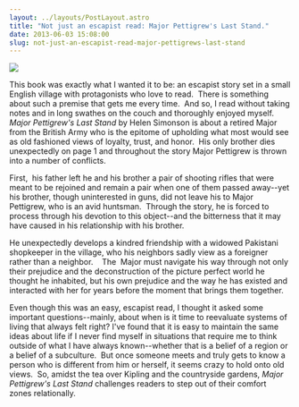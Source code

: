```yaml
---
layout: ../layouts/PostLayout.astro
title: "Not just an escapist read: Major Pettigrew's Last Stand."
date: 2013-06-03 15:08:00
slug: not-just-an-escapist-read-major-pettigrews-last-stand
---
```


[![](http://www.helensimonson.com/helen_simonson_author/Major-Pettigrew-pb-cover-lg.jpg)](http://www.helensimonson.com/helen_simonson_author/Major-Pettigrew-pb-cover-lg.jpg)

This book was exactly what I wanted it to be: an escapist story set in a small English village with protagonists who love to read.  There is something about such a premise that gets me every time.  And so, I read without taking notes and in long swathes on the couch and thoroughly enjoyed myself. _Major Pettigrew's Last Stand_ by Helen Simonson is about a retired Major from the British Army who is the epitome of upholding what most would see as old fashioned views of loyalty, trust, and honor.  His only brother dies unexpectedly on page 1 and throughout the story Major Pettigrew is thrown into a number of conflicts.

First,  his father left he and his brother a pair of shooting rifles that were meant to be rejoined and remain a pair when one of them passed away--yet his brother, though uninterested in guns, did not leave his to Major Pettigrew, who is an avid huntsman.  Through the story, he is forced to process through his devotion to this object--and the bitterness that it may have caused in his relationship with his brother.

He unexpectedly develops a kindred friendship with a widowed Pakistani shopkeeper in the village, who his neighbors sadly view as a foreigner rather than a neighbor.    The  Major must navigate his way through not only their prejudice and the deconstruction of the picture perfect world he thought he inhabited, but his own prejudice and the way he has existed and interacted with her for years before the moment that brings them together.

Even though this was an easy, escapist read, I thought it asked some important questions--mainly, about when is it time to reevaluate systems of living that always felt right? I've found that it is easy to maintain the same ideas about life if I never find myself in situations that require me to think outside of what I have always known--whether that is a belief of a region or a belief of a subculture.  But once someone meets and truly gets to know a person who is different from him or herself, it seems crazy to hold onto old views.  So, amidst the tea over Kipling and the countryside gardens, *Major Pettigrew's Last Stand* challenges readers to step out of their comfort zones relationally.
